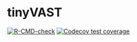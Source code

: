 # tinyVAST

<!-- badges: start -->
[![R-CMD-check](https://github.com/James-Thorson-NOAA/tinyVAST/actions/workflows/R-CMD-check.yaml/badge.svg)](https://github.com/James-Thorson-NOAA/tinyVAST/actions/workflows/R-CMD-check.yaml)
[![Codecov test coverage](https://codecov.io/gh/vast-lib/tinyVAST/branch/main/graph/badge.svg)](https://app.codecov.io/gh/vast-lib/tinyVAST?branch=main)
<!-- badges: end -->
